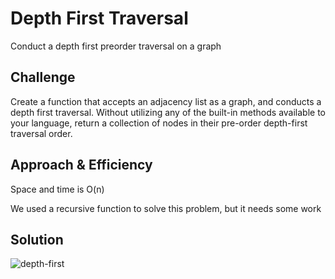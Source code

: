 # Depth First Traversal
Conduct a depth first preorder traversal on a graph

## Challenge
Create a function that accepts an adjacency list as a graph, and conducts a depth first traversal. Without utilizing any of the built-in methods available to your language, return a collection of nodes in their pre-order depth-first traversal order.

## Approach & Efficiency
Space and time is O(n)

We used a recursive function to solve this problem, but it needs some work


## Solution
![depth-first](depth-first.JPG)